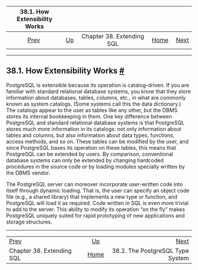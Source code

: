 

|           38.1. How Extensibility Works          |                                               |                           |                                                       |                                                                     |
| :----------------------------------------------: | :-------------------------------------------- | :-----------------------: | ----------------------------------------------------: | ------------------------------------------------------------------: |
| [Prev](extend.html "Chapter 38. Extending SQL")  | [Up](extend.html "Chapter 38. Extending SQL") | Chapter 38. Extending SQL | [Home](index.html "PostgreSQL 17devel Documentation") |  [Next](extend-type-system.html "38.2. The PostgreSQL Type System") |

***

## 38.1. How Extensibility Works [#](#EXTEND-HOW)

PostgreSQL is extensible because its operation is catalog-driven. If you are familiar with standard relational database systems, you know that they store information about databases, tables, columns, etc., in what are commonly known as system catalogs. (Some systems call this the data dictionary.) The catalogs appear to the user as tables like any other, but the DBMS stores its internal bookkeeping in them. One key difference between PostgreSQL and standard relational database systems is that PostgreSQL stores much more information in its catalogs: not only information about tables and columns, but also information about data types, functions, access methods, and so on. These tables can be modified by the user, and since PostgreSQL bases its operation on these tables, this means that PostgreSQL can be extended by users. By comparison, conventional database systems can only be extended by changing hardcoded procedures in the source code or by loading modules specially written by the DBMS vendor.

The PostgreSQL server can moreover incorporate user-written code into itself through dynamic loading. That is, the user can specify an object code file (e.g., a shared library) that implements a new type or function, and PostgreSQL will load it as required. Code written in SQL is even more trivial to add to the server. This ability to modify its operation “on the fly” makes PostgreSQL uniquely suited for rapid prototyping of new applications and storage structures.

***

|                                                  |                                                       |                                                                     |
| :----------------------------------------------- | :---------------------------------------------------: | ------------------------------------------------------------------: |
| [Prev](extend.html "Chapter 38. Extending SQL")  |     [Up](extend.html "Chapter 38. Extending SQL")     |  [Next](extend-type-system.html "38.2. The PostgreSQL Type System") |
| Chapter 38. Extending SQL                        | [Home](index.html "PostgreSQL 17devel Documentation") |                                    38.2. The PostgreSQL Type System |
